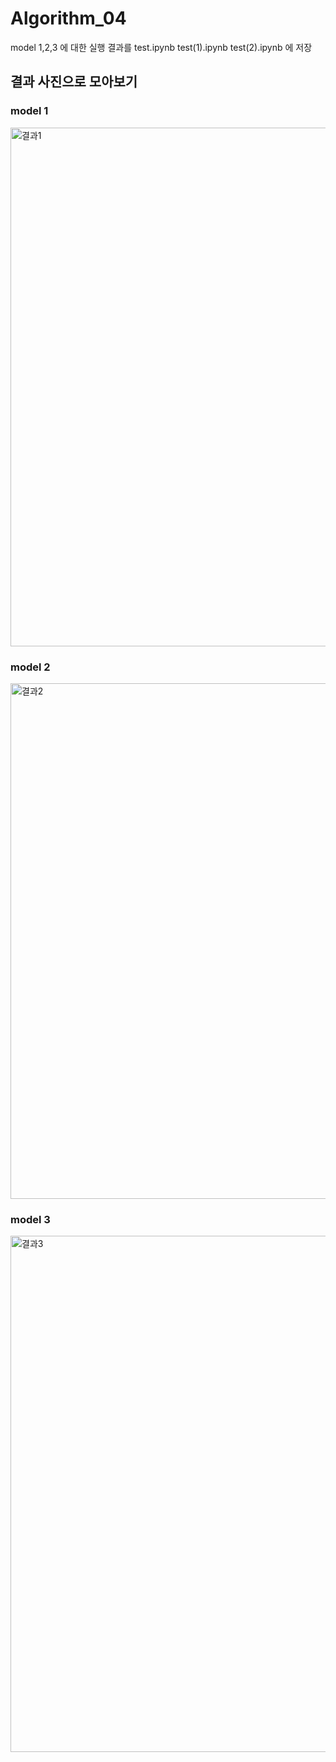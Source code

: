 # Algorithm_04

model 1,2,3 에 대한 실행 결과를 
test.ipynb 
test(1).ipynb 
test(2).ipynb 에 저장

## 결과 사진으로 모아보기
### model 1
<img width="830" alt="결과1" src="https://user-images.githubusercontent.com/94210833/173583932-c0d75944-70e3-4e02-b777-ee16ebed15c8.png">

### model 2
<img width="825" alt="결과2" src="https://user-images.githubusercontent.com/94210833/173583946-e017f514-956d-456c-a7c5-3833b839ef5f.png">

### model 3
<img width="826" alt="결과3" src="https://user-images.githubusercontent.com/94210833/173583980-8610aff4-a126-4013-99af-ecbb3ce7ee1f.png">

